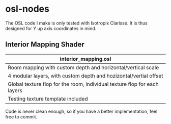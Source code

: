 # osl-nodes
The OSL code I make is only tested with Isotropix Clarisse.
It is thus designed for Y up axis coordinates in mind.

## Interior Mapping Shader

| interior_mapping.osl |
|-|
| Room mapping with custom depth and horizontal/vertical scale |
| 4 modular layers, with custom depth and hozizontal/vertial offset |
| Global texture flop for the room, individual texture flop for each layers |
| Testing texture template included |


Code is never clean enough, so if you have a better implementation, feel free to commit.

